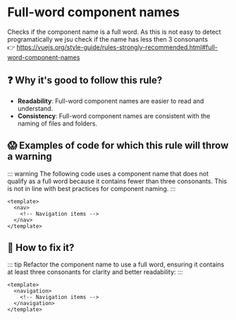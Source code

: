 # Full-word component names

Checks if the component name is a full word. As this is not easy to detect programatically we jsu check if the name has less then 3 consonants &nbsp;&nbsp;<br />
👉 https://vuejs.org/style-guide/rules-strongly-recommended.html#full-word-component-names

## ❓ Why it's good to follow this rule?

- **Readability**: Full-word component names are easier to read and understand.
- **Consistency**: Full-word component names are consistent with the naming of files and folders.

## 😱 Examples of code for which this rule will throw a warning

::: warning
The following code uses a component name that does not qualify as a full word because it contains fewer than three consonants. This is not in line with best practices for component naming.
:::

```vue
<template>
  <nav>
    <!-- Navigation items -->
  </nav>
</template>
```

## 🤩 How to fix it?

::: tip
Refactor the component name to use a full word, ensuring it contains at least three consonants for clarity and better readability:
:::

```vue
<template>
  <navigation>
    <!-- Navigation items -->
  </navigation>
</template>
```
